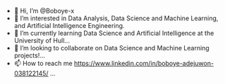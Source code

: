 - 👋 Hi, I’m @Boboye-x
- 👀 I’m interested in Data Analysis, Data Science and Machine Learning, and Artificial Intelligence Engineering.
- 🌱 I’m currently learning Data Science and Artificial Intelligence at the University of Hull...
- 💞️ I’m looking to collaborate on Data Science and Machine Learning projects!...
- 📫 How to reach me https://www.linkedin.com/in/boboye-adejuwon-038122145/
...

<!---
Boboye-x/Boboye-x is a ✨ special ✨ repository because its `README.md` (this file) appears on your GitHub profile.
You can click the Preview link to take a look at your changes.
--->
